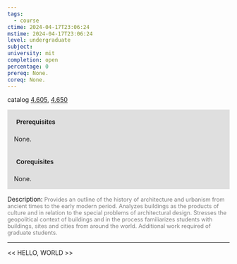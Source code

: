 ```yaml
---
tags:
  - course
ctime: 2024-04-17T23:06:24
mstime: 2024-04-17T23:06:24
level: undergraduate
subject: 
university: mit
completion: open
percentage: 0
prereq: None.
coreq: None.
---
```


catalog [4.605](http://student.mit.edu/catalog/m4f.html#4.605), [4.650](http://student.mit.edu/catalog/m4f.html#4.650)

<span style="display: block; padding: 15px; background-color: rgb(100, 100, 100, 0.2);"><font id="m_prereq3176_0" style="display: block; font-family: Arial, sans-serif; font-weight: bold; padding: 5px">Prerequisites</font><br><span id="prereq3176_0">None.</span></span>
<span style="display: block; padding: 15px; background-color: rgb(100, 100, 100, 0.2);"><font id="m_coreq3176_0" style="display: block; font-family: Arial, sans-serif; font-weight: bold; padding: 5px">Corequisites</font><br><span id="coreq3176_0">None.</span></span>

<font style="">Description:</font>
<font style="color: grey; font-size: 0.8rem;">Provides an outline of the history of architecture and urbanism from ancient times to the early modern period. Analyzes buildings as the products of culture and in relation to the special problems of architectural design. Stresses the geopolitical context of buildings and in the process familiarizes students with buildings, sites and cities from around the world. Additional work required of graduate students.</font>



---

<< HELLO, WORLD >>

